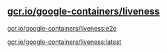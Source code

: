 
[gcr.io/google-containers/liveness](https://hub.docker.com/r/anjia0532/google-containers.liveness/tags/)
-----


[gcr.io/google-containers/liveness:e2e](https://hub.docker.com/r/anjia0532/google-containers.liveness/tags/)


[gcr.io/google-containers/liveness:latest](https://hub.docker.com/r/anjia0532/google-containers.liveness/tags/)


